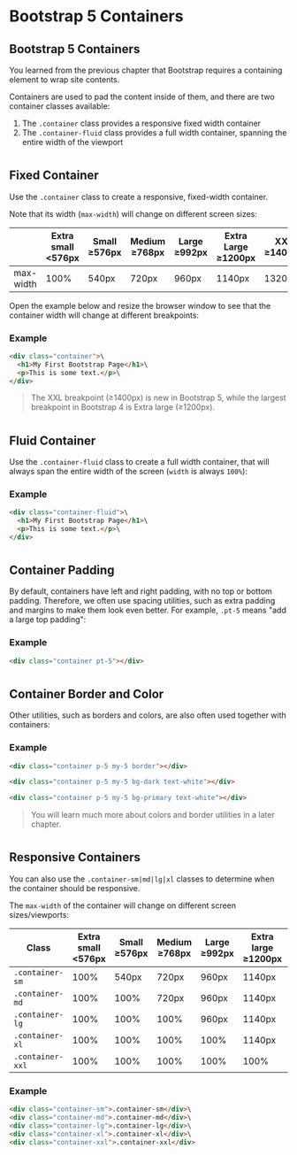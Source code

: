 Bootstrap 5 Containers
======================

Bootstrap 5 Containers
----------------------

You learned from the previous chapter that Bootstrap requires a containing element to wrap site contents.

Containers are used to pad the content inside of them, and there are two container classes available:

1.  The `.container` class provides a responsive fixed width container
2.  The `.container-fluid` class provides a full width container, spanning the entire width of the viewport

# 

Fixed Container
---------------

Use the `.container` class to create a responsive, fixed-width container.

Note that its width (`max-width`) will change on different screen sizes:

| | Extra small <576px | Small ≥576px | Medium ≥768px | Large ≥992px | Extra Large ≥1200px | XXL ≥1400px |
| --- | --- | --- | --- | --- | --- | --- |
| max-width | 100% | 540px | 720px | 960px | 1140px | 1320px | 

Open the example below and resize the browser window to see that the container width will change at different breakpoints:

### Example
``` html
<div class="container">\
  <h1>My First Bootstrap Page</h1>\
  <p>This is some text.</p>\
</div>
```
> The XXL breakpoint (≥1400px) is new in Bootstrap 5, while the largest breakpoint in Bootstrap 4 is Extra large (≥1200px).

# 

Fluid Container
---------------

Use the `.container-fluid` class to create a full width container, that will always span the entire width of the screen (`width` is always `100%`):

### Example
``` html
<div class="container-fluid">\
  <h1>My First Bootstrap Page</h1>\
  <p>This is some text.</p>\
</div>
```

# 

# 

Container Padding
-----------------

By default, containers have left and right padding, with no top or bottom padding. Therefore, we often use spacing utilities, such as extra padding and margins to make them look even better. For example, `.pt-5` means "add a large top padding":

### Example
``` html
<div class="container pt-5"></div>
```
# 

Container Border and Color
--------------------------

Other utilities, such as borders and colors, are also often used together with containers:

### Example
``` html
<div class="container p-5 my-5 border"></div>

<div class="container p-5 my-5 bg-dark text-white"></div>

<div class="container p-5 my-5 bg-primary text-white"></div>
```

> You will learn much more about colors and border utilities in a later chapter.

# 

Responsive Containers
---------------------

You can also use the `.container-sm|md|lg|xl` classes to determine when the container should be responsive.

The `max-width` of the container will change on different screen sizes/viewports:

| Class | Extra small <576px | Small ≥576px | Medium ≥768px | Large ≥992px | Extra large ≥1200px | XXL ≥1400px |
| --- | --- | --- | --- | --- | --- | --- |
| `.container-sm` | 100% | 540px | 720px | 960px | 1140px | 1320px |
| `.container-md` | 100% | 100% | 720px | 960px | 1140px | 1320px |
| `.container-lg` | 100% | 100% | 100% | 960px | 1140px | 1320px |
| `.container-xl` | 100% | 100% | 100% | 100% | 1140px | 1320px |
| `.container-xxl` | 100% | 100% | 100% | 100% | 100% | 1320px |

### Example
``` html
<div class="container-sm">.container-sm</div>\
<div class="container-md">.container-md</div>\
<div class="container-lg">.container-lg</div>\
<div class="container-xl">.container-xl</div>\
<div class="container-xxl">.container-xxl</div>
```